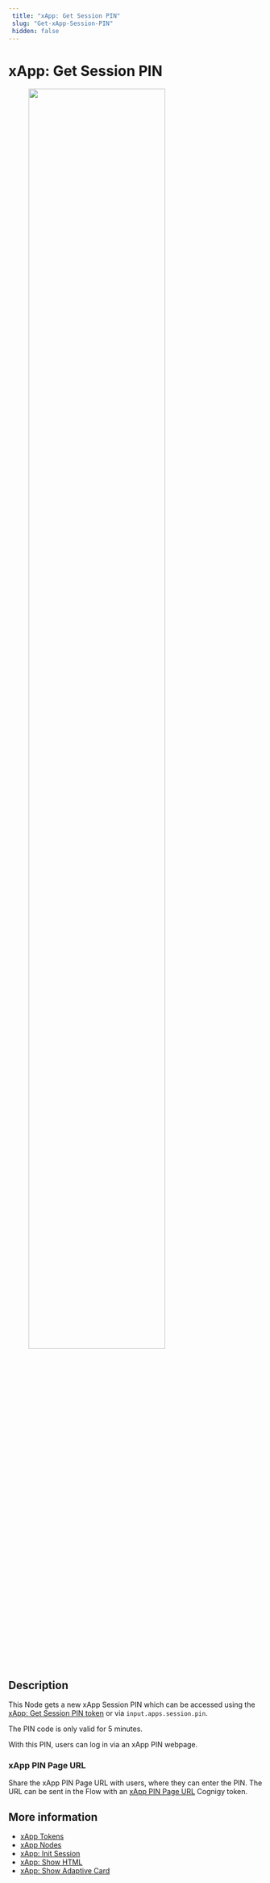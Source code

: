 ```yaml
---
 title: "xApp: Get Session PIN" 
 slug: "Get-xApp-Session-PIN" 
 hidden: false 
---
```


# xApp: Get Session PIN

<figure>
  <img class="image-center" src="{{config.site_url}}ai/flow-nodes/images/xApp/get-xApp-session-PIN.png" width="80%" />
</figure>

## Description
<div class="divider"></div>

This Node gets a new xApp Session PIN which can be accessed using the [xApp: Get Session PIN token](../../xApp/tokens.md#xapp-session-pin) or via `input.apps.session.pin`.

The PIN code is only valid for 5 minutes.

With this PIN, users can log in via an xApp PIN webpage.

### xApp PIN Page URL

Share the xApp PIN Page URL with users, where they can enter the PIN. The URL can be sent in the Flow with an [xApp PIN Page URL](../../xApp/tokens.md#xapp-pin-page-url) Cognigy token.

## More information

- [xApp Tokens](../../xApp/tokens.md)
- [xApp Nodes](overview.md)
- [xApp: Init Session](init-xApp-session.md)
- [xApp: Show HTML](set-html-xApp-state.md)
- [xApp: Show Adaptive Card](set-AdaptiveCard-xApp-state.md)